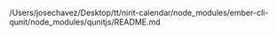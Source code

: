 /Users/josechavez/Desktop/tt/nirit-calendar/node_modules/ember-cli-qunit/node_modules/qunitjs/README.md